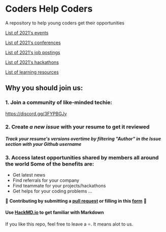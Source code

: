 # Coders Help Coders
A repository to help young coders get their opportunities 

[List of 2021's events](https://github.com/chrislevn/CodersHelpCoders/tree/main/2021/Events)

[List of 2021's conferences](https://github.com/chrislevn/CodersHelpCoders/tree/main/2021/Conferences)

[List of 2021's job postings](https://github.com/chrislevn/CodersHelpCoders/tree/main/2021/Jobs/Spring%20-%20Internship)

[List of 2021's hackathons](https://github.com/chrislevn/CodersHelpCoders/tree/main/2021/Hackathons)

[List of learning resources](https://github.com/chrislevn/CodersHelpCoders/tree/main/Learning%20Resources)

## Why you should join us: 
### 1. Join a community of like-minded techie: 
https://discord.gg/3FYPBGJy

### 2. Create *a new issue* with your resume to get it reviewed
##### Track your resume's versions overtime by filtering "Author" in the Issue section with your Github username

### 3. Access latest opportunities shared by members all around the world Some of the benefits are: 
- Get latest news
- Find referrals for your company
- Find teammate for your projects/hackathons
- Get helps for your coding problems
...


🤗 **Contributing by submitting a [pull request](https://github.com/susam/gitpr#create-pull-request) or filling in this [form](https://forms.gle/ujkessKAEgd2hUzJ7)** 🤗
#### Use [HackMD.io](https://hackmd.io/) to get familiar with Markdown

If you like this repo, feel free to leave a ⭐. It means alot to us.
